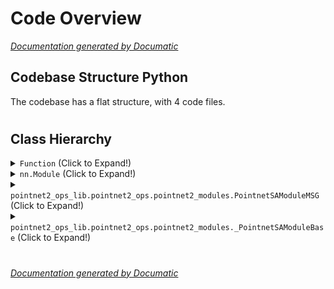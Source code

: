 # Code Overview

[_Documentation generated by Documatic_](https://www.documatic.com)

<!---Documatic-section-Codebase Structure Python-start--->
## Codebase Structure Python

The codebase has a flat structure, with 4 code files.

# #
<!---Documatic-section-Codebase Structure Python-end--->

<!---Documatic-section-Class Hierarchy-start--->
## Class Hierarchy

<!---Documatic-block-Function-start--->
<details>
	<summary><code>Function</code> (Click to Expand!)</summary>

* pointnet2_ops_lib.pointnet2_ops.pointnet2_utils.BallQuery
* pointnet2_ops_lib.pointnet2_ops.pointnet2_utils.FurthestPointSampling
* pointnet2_ops_lib.pointnet2_ops.pointnet2_utils.GatherOperation
* pointnet2_ops_lib.pointnet2_ops.pointnet2_utils.GroupingOperation
* pointnet2_ops_lib.pointnet2_ops.pointnet2_utils.ThreeInterpolate
* pointnet2_ops_lib.pointnet2_ops.pointnet2_utils.ThreeNN
</details>
<!---Documatic-block-Function-end--->

<!---Documatic-block-nn.Module-start--->
<details>
	<summary><code>nn.Module</code> (Click to Expand!)</summary>

* pointnet2_ops_lib.pointnet2_ops.pointnet2_modules.PointnetFPModule
* pointnet2_ops_lib.pointnet2_ops.pointnet2_modules._PointnetSAModuleBase
* pointnet2_ops_lib.pointnet2_ops.pointnet2_utils.GroupAll
* pointnet2_ops_lib.pointnet2_ops.pointnet2_utils.QueryAndGroup
</details>
<!---Documatic-block-nn.Module-end--->

<!---Documatic-block-pointnet2_ops_lib.pointnet2_ops.pointnet2_modules.PointnetSAModuleMSG-start--->
<details>
	<summary><code>pointnet2_ops_lib.pointnet2_ops.pointnet2_modules.PointnetSAModuleMSG</code> (Click to Expand!)</summary>

* pointnet2_ops_lib.pointnet2_ops.pointnet2_modules.PointnetSAModule
</details>
<!---Documatic-block-pointnet2_ops_lib.pointnet2_ops.pointnet2_modules.PointnetSAModuleMSG-end--->

<!---Documatic-block-pointnet2_ops_lib.pointnet2_ops.pointnet2_modules._PointnetSAModuleBase-start--->
<details>
	<summary><code>pointnet2_ops_lib.pointnet2_ops.pointnet2_modules._PointnetSAModuleBase</code> (Click to Expand!)</summary>

* pointnet2_ops_lib.pointnet2_ops.pointnet2_modules.PointnetSAModuleMSG
</details>
<!---Documatic-block-pointnet2_ops_lib.pointnet2_ops.pointnet2_modules._PointnetSAModuleBase-end--->

# #
<!---Documatic-section-Class Hierarchy-end--->

[_Documentation generated by Documatic_](https://www.documatic.com)